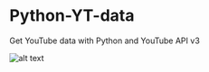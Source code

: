 # Python-YT-data
Get YouTube data with Python and YouTube API v3

![alt text](http://url/to/img.png)
